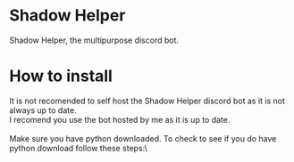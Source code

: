 # Shadow Helper
 Shadow Helper, the multipurpose discord bot.


# How to install
It is not recomended to self host the Shadow Helper discord bot as it is not always up to date.\
I recomend you use the bot hosted by me as it is up to date.
\
\
Make sure you have python downloaded. To check to see if you do have python download follow these steps:\
